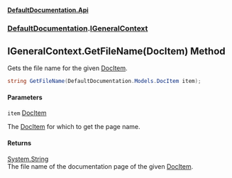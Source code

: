 #### [DefaultDocumentation\.Api](../../index.md 'index')
### [DefaultDocumentation](../../index.md#DefaultDocumentation 'DefaultDocumentation').[IGeneralContext](index.md 'DefaultDocumentation\.IGeneralContext')

## IGeneralContext\.GetFileName\(DocItem\) Method

Gets the file name for the given [DocItem](../Models/DocItem/index.md 'DefaultDocumentation\.Models\.DocItem')\.

```csharp
string GetFileName(DefaultDocumentation.Models.DocItem item);
```
#### Parameters

<a name='DefaultDocumentation.IGeneralContext.GetFileName(DefaultDocumentation.Models.DocItem).item'></a>

`item` [DocItem](../Models/DocItem/index.md 'DefaultDocumentation\.Models\.DocItem')

The [DocItem](../Models/DocItem/index.md 'DefaultDocumentation\.Models\.DocItem') for which to get the page name\.

#### Returns
[System\.String](https://learn.microsoft.com/en-us/dotnet/api/system.string 'System\.String')  
The file name of the documentation page of the given [DocItem](../Models/DocItem/index.md 'DefaultDocumentation\.Models\.DocItem')\.